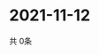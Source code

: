 # 2021-11-12
  共 0条

  <!-- BEGIN -->
  <!-- 最后更新时间Fri Nov 12 2021 21:03:02 GMT+0000 (Coordinated Universal Time) -->
  
  <!-- END -->
  
  